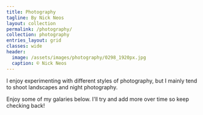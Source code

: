 ```yaml
---
title: Photography
tagline: By Nick Neos
layout: collection
permalink: /photography/
collection: photography
entries_layout: grid
classes: wide
header:
  image: /assets/images/photography/0298_1920px.jpg
  caption: © Nick Neos
---
```


I enjoy experimenting with different styles of photography, but I mainly tend to shoot landscapes and night photography.

Enjoy some of my galaries below. I'll try and add more over time so keep checking back!
